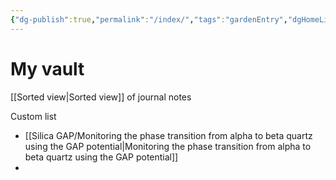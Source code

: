 ```yaml
---
{"dg-publish":true,"permalink":"/index/","tags":"gardenEntry","dgHomeLink":true,"dgPassFrontmatter":false}
---
```



# My vault
[[Sorted view|Sorted view]] of journal notes 

Custom list 
- [[Silica GAP/Monitoring the phase transition from alpha to beta quartz using the GAP potential|Monitoring the phase transition from alpha to beta quartz using the GAP potential]]
-